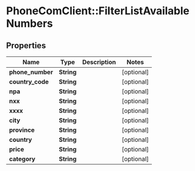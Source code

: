# PhoneComClient::FilterListAvailableNumbers

## Properties
Name | Type | Description | Notes
------------ | ------------- | ------------- | -------------
**phone_number** | **String** |  | [optional]
**country_code** | **String** |  | [optional]
**npa** | **String** |  | [optional]
**nxx** | **String** |  | [optional]
**xxxx** | **String** |  | [optional]
**city** | **String** |  | [optional]
**province** | **String** |  | [optional]
**country** | **String** |  | [optional]
**price** | **String** |  | [optional]
**category** | **String** |  | [optional]



